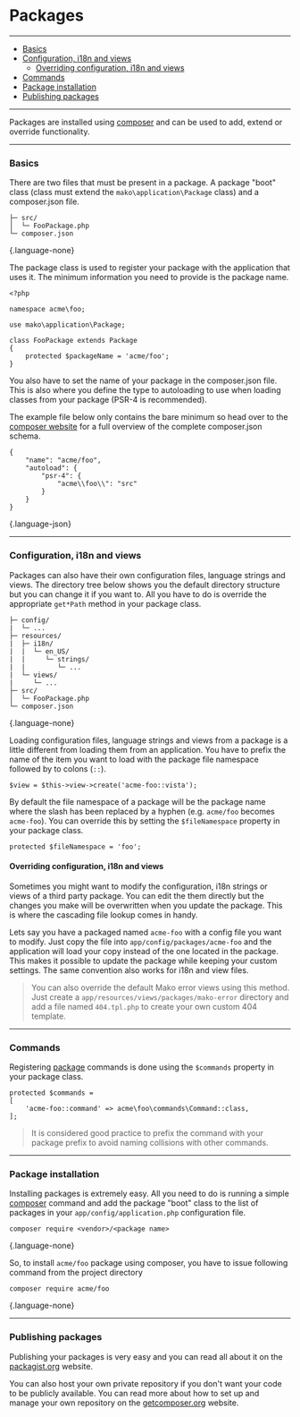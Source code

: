 # Packages

--------------------------------------------------------

* [Basics](#basics)
* [Configuration, i18n and views](#configuration_i18n_and_views)
	- [Overriding configuration, i18n and views](#configuration_i18n_and_views:overriding_configuration_i18n_and_views)
* [Commands](#commands)
* [Package installation](#package_installation)
* [Publishing packages](#publishing_packages)

--------------------------------------------------------

Packages are installed using [composer](http://packagist.org/) and can be used to add, extend or override functionality.

--------------------------------------------------------

<a id="basics"></a>

### Basics

There are two files that must be present in a package. A package "boot" class (class must extend the `mako\application\Package` class) and a composer.json file.

```
├─ src/
│  └─ FooPackage.php
└─ composer.json
```
{.language-none}

The package class is used to register your package with the application that uses it. The minimum information you need to provide is the package name.

```
<?php

namespace acme\foo;

use mako\application\Package;

class FooPackage extends Package
{
	protected $packageName = 'acme/foo';
}
```

You also have to set the name of your package in the composer.json file. This is also where you define the type to autoloading to use when loading classes from your package (PSR-4 is recommended).

The example file below only contains the bare minimum so head over to the [composer website](https://getcomposer.org/) for a full overview of the complete composer.json schema.

```
{
	"name": "acme/foo",
	"autoload": {
		"psr-4": {
			"acme\\foo\\": "src"
		}
	}
}
```
{.language-json}

--------------------------------------------------------

<a id="configuration_i18n_and_views"></a>

### Configuration, i18n and views

Packages can also have their own configuration files, language strings and views. The directory tree below shows you the default directory structure but you can change it if you want to. All you have to do is override the appropriate `get*Path` method in your package class.

```
├─ config/
|  └─ ...
├─ resources/
|  ├─ i18n/
|  |  └─ en_US/
|  |     └─ strings/
|  |        └─ ...
|  └─ views/
|     └─ ...
├─ src/
│  └─ FooPackage.php
└─ composer.json
```
{.language-none}

Loading configuration files, language strings and views from a package is a little different from loading them from an application. You have to prefix the name of the item you want to load with the package file namespace followed by to colons (`::`).

```
$view = $this->view->create('acme-foo::vista');
```

By default the file namespace of a package will be the package name where the slash has been replaced by a hyphen (e.g. `acme/foo` becomes `acme-foo`). You can override this by setting the `$fileNamespace` property in your package class.

```
protected $fileNamespace = 'foo';
```

<a id="configuration_i18n_and_views:overriding_configuration_i18n_and_views"></a>

#### Overriding configuration, i18n and views

Sometimes you might want to modify the configuration, i18n strings or views of a third party package. You can edit the them directly but the changes you make will be overwritten when you update the package. This is where the cascading file lookup comes in handy.

Lets say you have a packaged named `acme-foo` with a config file you want to modify. Just copy the file into `app/config/packages/acme-foo` and the application will load your copy instead of the one located in the package. This makes it possible to update the package while keeping your custom settings. The same convention also works for i18n and view files.

> You can also override the default Mako error views using this method. Just create a `app/resources/views/packages/mako-error` directory and add a file named `404.tpl.php` to create your own custom 404 template.

--------------------------------------------------------

<a id="commands"></a>

### Commands

Registering [package](:base_url:/docs/:version:/command-line:custom-commands) commands is done using the `$commands` property in your package class.

```
protected $commands =
[
	'acme-foo::command' => acme\foo\commands\Command::class,
];
```

> It is considered good practice to prefix the command with your package prefix to avoid naming collisions with other commands.

--------------------------------------------------------

<a id="package_installation"></a>

### Package installation

Installing packages is extremely easy. All you need to do is running a simple [composer](https://getcomposer.org/) command and add the package "boot" class to the list of packages in your `app/config/application.php` configuration file.

```
composer require <vendor>/<package name>
```
{.language-none}

So, to install `acme/foo` package using composer, you have to issue following command from the project directory

```
composer require acme/foo
```
{.language-none}

--------------------------------------------------------

<a id="publishing_packages"></a>

### Publishing packages

Publishing your packages is very easy and you can read all about it on the [packagist.org](http://packagist.org/) website.

You can also host your own private repository if you don't want your code to be publicly available. You can read more about how to set up and manage your own repository on the [getcomposer.org](https://getcomposer.org/doc/05-repositories.md#hosting-your-own) website.
